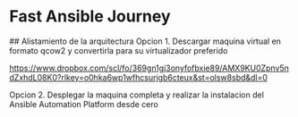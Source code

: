 # Fast Ansible Journey

## Alistamiento de la arquitectura
Opcion 1. 
Descargar maquina virtual en formato qcow2 y convertirla para su virtualizador preferido

https://www.dropbox.com/scl/fo/369gn1gj3onyfofbxie89/AMX9KU0Zpnv5ndZxhdL08K0?rlkey=o0hka6wp1wfhcsurjgb6cteux&st=olsw8sbd&dl=0

Opcion 2. 
Desplegar la maquina completa y realizar la instalacion del Ansible Automation Platform desde cero
